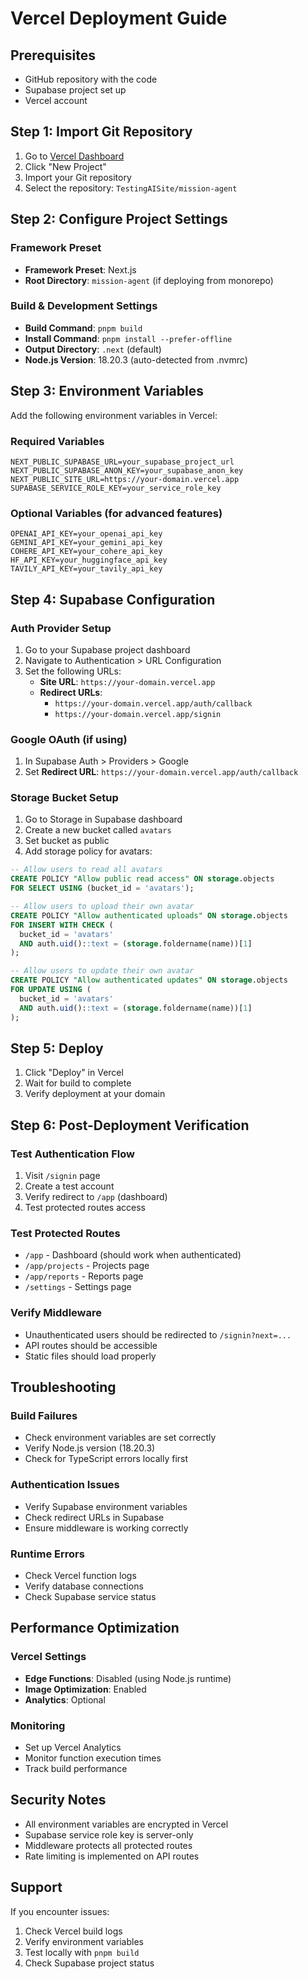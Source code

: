 # Vercel Deployment Guide

## Prerequisites

- GitHub repository with the code
- Supabase project set up
- Vercel account

## Step 1: Import Git Repository

1. Go to [Vercel Dashboard](https://vercel.com/dashboard)
2. Click "New Project"
3. Import your Git repository
4. Select the repository: `TestingAISite/mission-agent`

## Step 2: Configure Project Settings

### Framework Preset
- **Framework Preset**: Next.js
- **Root Directory**: `mission-agent` (if deploying from monorepo)

### Build & Development Settings
- **Build Command**: `pnpm build`
- **Install Command**: `pnpm install --prefer-offline`
- **Output Directory**: `.next` (default)
- **Node.js Version**: 18.20.3 (auto-detected from .nvmrc)

## Step 3: Environment Variables

Add the following environment variables in Vercel:

### Required Variables
```
NEXT_PUBLIC_SUPABASE_URL=your_supabase_project_url
NEXT_PUBLIC_SUPABASE_ANON_KEY=your_supabase_anon_key
NEXT_PUBLIC_SITE_URL=https://your-domain.vercel.app
SUPABASE_SERVICE_ROLE_KEY=your_service_role_key
```

### Optional Variables (for advanced features)
```
OPENAI_API_KEY=your_openai_api_key
GEMINI_API_KEY=your_gemini_api_key
COHERE_API_KEY=your_cohere_api_key
HF_API_KEY=your_huggingface_api_key
TAVILY_API_KEY=your_tavily_api_key
```

## Step 4: Supabase Configuration

### Auth Provider Setup
1. Go to your Supabase project dashboard
2. Navigate to Authentication > URL Configuration
3. Set the following URLs:
   - **Site URL**: `https://your-domain.vercel.app`
   - **Redirect URLs**: 
     - `https://your-domain.vercel.app/auth/callback`
     - `https://your-domain.vercel.app/signin`

### Google OAuth (if using)
1. In Supabase Auth > Providers > Google
2. Set **Redirect URL**: `https://your-domain.vercel.app/auth/callback`

### Storage Bucket Setup
1. Go to Storage in Supabase dashboard
2. Create a new bucket called `avatars`
3. Set bucket as public
4. Add storage policy for avatars:

```sql
-- Allow users to read all avatars
CREATE POLICY "Allow public read access" ON storage.objects
FOR SELECT USING (bucket_id = 'avatars');

-- Allow users to upload their own avatar
CREATE POLICY "Allow authenticated uploads" ON storage.objects
FOR INSERT WITH CHECK (
  bucket_id = 'avatars' 
  AND auth.uid()::text = (storage.foldername(name))[1]
);

-- Allow users to update their own avatar
CREATE POLICY "Allow authenticated updates" ON storage.objects
FOR UPDATE USING (
  bucket_id = 'avatars' 
  AND auth.uid()::text = (storage.foldername(name))[1]
);
```

## Step 5: Deploy

1. Click "Deploy" in Vercel
2. Wait for build to complete
3. Verify deployment at your domain

## Step 6: Post-Deployment Verification

### Test Authentication Flow
1. Visit `/signin` page
2. Create a test account
3. Verify redirect to `/app` (dashboard)
4. Test protected routes access

### Test Protected Routes
- `/app` - Dashboard (should work when authenticated)
- `/app/projects` - Projects page
- `/app/reports` - Reports page
- `/settings` - Settings page

### Verify Middleware
- Unauthenticated users should be redirected to `/signin?next=...`
- API routes should be accessible
- Static files should load properly

## Troubleshooting

### Build Failures
- Check environment variables are set correctly
- Verify Node.js version (18.20.3)
- Check for TypeScript errors locally first

### Authentication Issues
- Verify Supabase environment variables
- Check redirect URLs in Supabase
- Ensure middleware is working correctly

### Runtime Errors
- Check Vercel function logs
- Verify database connections
- Check Supabase service status

## Performance Optimization

### Vercel Settings
- **Edge Functions**: Disabled (using Node.js runtime)
- **Image Optimization**: Enabled
- **Analytics**: Optional

### Monitoring
- Set up Vercel Analytics
- Monitor function execution times
- Track build performance

## Security Notes

- All environment variables are encrypted in Vercel
- Supabase service role key is server-only
- Middleware protects all protected routes
- Rate limiting is implemented on API routes

## Support

If you encounter issues:
1. Check Vercel build logs
2. Verify environment variables
3. Test locally with `pnpm build`
4. Check Supabase project status
